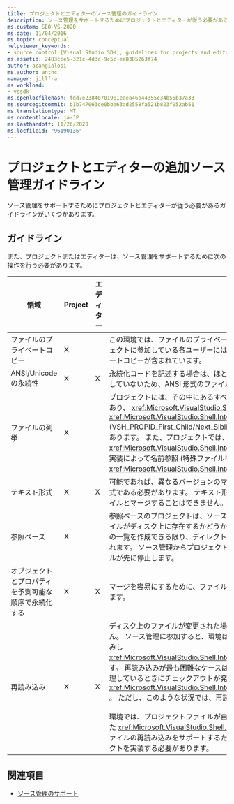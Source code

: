 ```yaml
---
title: プロジェクトとエディターのソース管理のガイドライン
description: ソース管理をサポートするためにプロジェクトとエディターが従う必要があるガイドラインについて説明します。
ms.custom: SEO-VS-2020
ms.date: 11/04/2016
ms.topic: conceptual
helpviewer_keywords:
- source control [Visual Studio SDK], guidelines for projects and editors
ms.assetid: 2483cce5-321c-4d3c-9c5c-ee8385263f74
author: acangialosi
ms.author: anthc
manager: jillfra
ms.workload:
- vssdk
ms.openlocfilehash: fdd7e23840701981eaea46b44355c34b55b37a33
ms.sourcegitcommit: b1b747063ce0bba63ad2558fa521b823f952ab51
ms.translationtype: MT
ms.contentlocale: ja-JP
ms.lasthandoff: 11/26/2020
ms.locfileid: "96190136"
---
```

# <a name="additional-source-control-guidelines-for-projects-and-editors"></a>プロジェクトとエディターの追加ソース管理ガイドライン
ソース管理をサポートするためにプロジェクトとエディターが従う必要があるガイドラインがいくつかあります。

## <a name="guidelines"></a>ガイドライン
 また、プロジェクトまたはエディターは、ソース管理をサポートするために次の操作を行う必要があります。

|領域|Project|エディター|詳細|
|----------|-------------|------------|-------------|
|ファイルのプライベートコピー|X||この環境では、ファイルのプライベートコピーがサポートされています。 つまり、プロジェクトに参加している各ユーザーには、そのプロジェクト内のファイルの独自のプライベートコピーが含まれています。|
|ANSI/Unicode の永続性|X|X|永続化コードを記述する場合は、ほとんどのソース管理プログラムが Unicode をサポートしていないため、ANSI 形式のファイルを保持します。|
|ファイルの列挙|X||プロジェクトには、その中にあるすべてのファイルの特定のリストが含まれている必要があり、 <xref:Microsoft.VisualStudio.Shell.Interop.IVsSccProject2> または <xref:Microsoft.VisualStudio.Shell.Interop.IVsHierarchy.GetProperty%2A> (VSH_PROPID_First_Child/Next_Sibling) を使用してファイルの一覧を列挙できる必要があります。 また、プロジェクトでは、実装を通じて項目名 <xref:Microsoft.VisualStudio.Shell.Interop.IVsProject.GetMkDocument%2A> を公開し、実装によって名前参照 (特殊ファイルを含む) をサポートする必要があり <xref:Microsoft.VisualStudio.Shell.Interop.IVsProject.IsDocumentInProject%2A> ます。|
|テキスト形式|X|X|可能であれば、異なるバージョンのマージをサポートするために、ファイルはテキスト形式である必要があります。 テキスト形式ではないファイルは、後で他のバージョンのファイルとマージすることはできません。 推奨されるテキスト形式は XML です。|
|参照ベース|X||参照ベースのプロジェクトは、ソース管理で簡単にサポートされています。 ただし、ファイルがディスク上に存在するかどうかに関係なく、プロジェクトが必要に応じてファイルの一覧を作成できる限り、ディレクトリベースのプロジェクトもソース管理でサポートされます。 ソース管理からプロジェクトを開くと、そのファイルの前にプロジェクトファイルが先に停止します。|
|オブジェクトとプロパティを予測可能な順序で永続化する|X|X|マージを容易にするために、ファイルをアルファベット順などの予測可能な順序で保存します。|
|再読み込み|X|X|ディスク上のファイルが変更された場合、エディターは再読み込みできなければなりません。 ソース管理に参加すると、環境はの実装を呼び出すことによって、データを再読み込みし <xref:Microsoft.VisualStudio.Shell.Interop.IVsPersistDocData2.ReloadDocData%2A> ます。 再読み込みが最も困難なケースは、IVsQueryEditQuerySave:: を呼び出し、情報を処理しているときにチェックアウトが発生した場合です <xref:Microsoft.VisualStudio.Shell.Interop.IVsQueryEditQuerySave2.QueryEditFiles%2A> 。 ただし、このような状況では、再読み込みコードを実行できる必要があります。<br /><br /> 環境では、プロジェクトファイルが自動的に再読み込みされます。 ただし、入れ子になった <xref:Microsoft.VisualStudio.Shell.Interop.IVsPersistHierarchyItem2> プロジェクトファイルの再読み込みをサポートするために、入れ子になった階層がある場合は、プロジェクトを実装する必要があります。|

## <a name="see-also"></a>関連項目
- [ソース管理のサポート](../../extensibility/internals/supporting-source-control.md)
